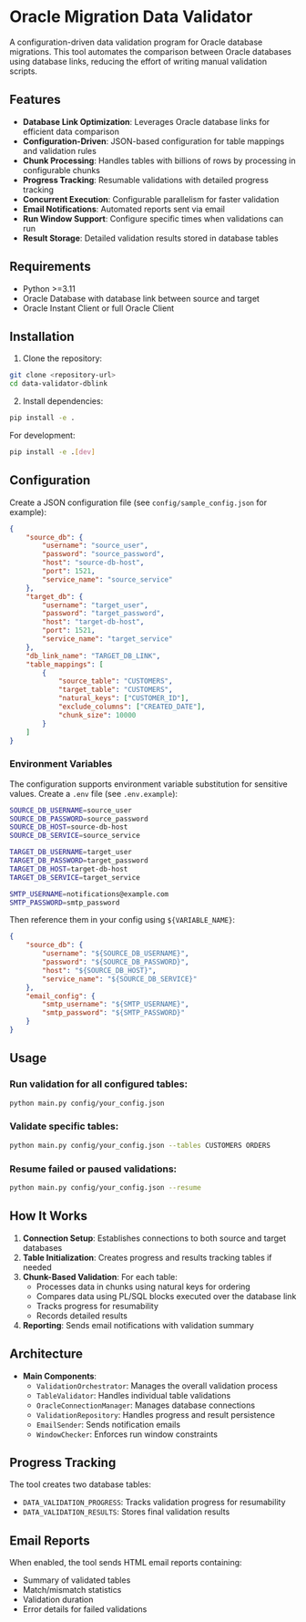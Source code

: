 # Oracle Migration Data Validator

A configuration-driven data validation program for Oracle database migrations. This tool automates the comparison between Oracle databases using database links, reducing the effort of writing manual validation scripts.

## Features

- **Database Link Optimization**: Leverages Oracle database links for efficient data comparison
- **Configuration-Driven**: JSON-based configuration for table mappings and validation rules
- **Chunk Processing**: Handles tables with billions of rows by processing in configurable chunks
- **Progress Tracking**: Resumable validations with detailed progress tracking
- **Concurrent Execution**: Configurable parallelism for faster validation
- **Email Notifications**: Automated reports sent via email
- **Run Window Support**: Configure specific times when validations can run
- **Result Storage**: Detailed validation results stored in database tables

## Requirements

- Python >=3.11
- Oracle Database with database link between source and target
- Oracle Instant Client or full Oracle Client

## Installation

1. Clone the repository:
```bash
git clone <repository-url>
cd data-validator-dblink
```

2. Install dependencies:
```bash
pip install -e .
```

For development:
```bash
pip install -e .[dev]
```

## Configuration

Create a JSON configuration file (see `config/sample_config.json` for example):

```json
{
    "source_db": {
        "username": "source_user",
        "password": "source_password",
        "host": "source-db-host",
        "port": 1521,
        "service_name": "source_service"
    },
    "target_db": {
        "username": "target_user",
        "password": "target_password",
        "host": "target-db-host",
        "port": 1521,
        "service_name": "target_service"
    },
    "db_link_name": "TARGET_DB_LINK",
    "table_mappings": [
        {
            "source_table": "CUSTOMERS",
            "target_table": "CUSTOMERS",
            "natural_keys": ["CUSTOMER_ID"],
            "exclude_columns": ["CREATED_DATE"],
            "chunk_size": 10000
        }
    ]
}
```

### Environment Variables

The configuration supports environment variable substitution for sensitive values. Create a `.env` file (see `.env.example`):

```bash
SOURCE_DB_USERNAME=source_user
SOURCE_DB_PASSWORD=source_password
SOURCE_DB_HOST=source-db-host
SOURCE_DB_SERVICE=source_service

TARGET_DB_USERNAME=target_user
TARGET_DB_PASSWORD=target_password
TARGET_DB_HOST=target-db-host
TARGET_DB_SERVICE=target_service

SMTP_USERNAME=notifications@example.com
SMTP_PASSWORD=smtp_password
```

Then reference them in your config using `${VARIABLE_NAME}`:

```json
{
    "source_db": {
        "username": "${SOURCE_DB_USERNAME}",
        "password": "${SOURCE_DB_PASSWORD}",
        "host": "${SOURCE_DB_HOST}",
        "service_name": "${SOURCE_DB_SERVICE}"
    },
    "email_config": {
        "smtp_username": "${SMTP_USERNAME}",
        "smtp_password": "${SMTP_PASSWORD}"
    }
}
```

## Usage

### Run validation for all configured tables:
```bash
python main.py config/your_config.json
```

### Validate specific tables:
```bash
python main.py config/your_config.json --tables CUSTOMERS ORDERS
```

### Resume failed or paused validations:
```bash
python main.py config/your_config.json --resume
```

## How It Works

1. **Connection Setup**: Establishes connections to both source and target databases
2. **Table Initialization**: Creates progress and results tracking tables if needed
3. **Chunk-Based Validation**: For each table:
   - Processes data in chunks using natural keys for ordering
   - Compares data using PL/SQL blocks executed over the database link
   - Tracks progress for resumability
   - Records detailed results
4. **Reporting**: Sends email notifications with validation summary

## Architecture

- **Main Components**:
  - `ValidationOrchestrator`: Manages the overall validation process
  - `TableValidator`: Handles individual table validations
  - `OracleConnectionManager`: Manages database connections
  - `ValidationRepository`: Handles progress and result persistence
  - `EmailSender`: Sends notification emails
  - `WindowChecker`: Enforces run window constraints

## Progress Tracking

The tool creates two database tables:
- `DATA_VALIDATION_PROGRESS`: Tracks validation progress for resumability
- `DATA_VALIDATION_RESULTS`: Stores final validation results

## Email Reports

When enabled, the tool sends HTML email reports containing:
- Summary of validated tables
- Match/mismatch statistics
- Validation duration
- Error details for failed validations
